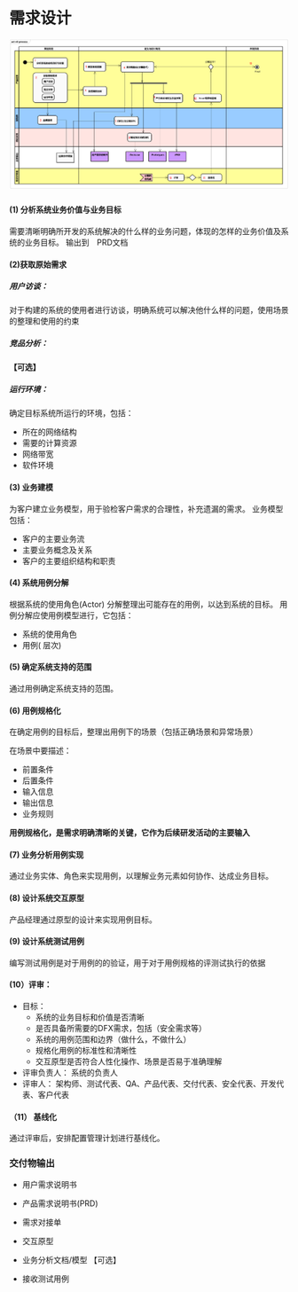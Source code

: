 # 需求设计

![](rd-process.png)

### 

#### (1)  分析系统业务价值与业务目标

需要清晰明确所开发的系统解决的什么样的业务问题，体现的怎样的业务价值及系统的业务目标。 输出到　PRD文档

#### (2)获取原始需求

##### 用户访谈：

对于构建的系统的使用者进行访谈，明确系统可以解决他什么样的问题，使用场景的整理和使用的约束

##### 竞品分析：

**【可选】**

##### 运行环境：

确定目标系统所运行的环境，包括：

*   所在的网络结构 
*   需要的计算资源
*   网络带宽
*   软件环境

#### (3) 业务建模

为客户建立业务模型，用于验检客户需求的合理性，补充遗漏的需求。 业务模型包括：

* 客户的主要业务流
* 主要业务概念及关系
* 客户的主要组织结构和职责

#### (4) 系统用例分解

根据系统的使用角色(Actor) 分解整理出可能存在的用例，以达到系统的目标。 用例分解应使用例模型进行，它包括：

*   系统的使用角色
*   用例( 层次)

#### (5) 确定系统支持的范围

通过用例确定系统支持的范围。

#### (6) 用例规格化

在确定用例的目标后，整理出用例下的场景（包括正确场景和异常场景）

在场景中要描述：

*   前置条件
*   后置条件
*   输入信息
*   输出信息
*   业务规则

**用例规格化，是需求明确清晰的关键，它作为后续研发活动的主要输入**

#### (7) 业务分析用例实现

通过业务实体、角色来实现用例，以理解业务元素如何协作、达成业务目标。

#### (8) 设计系统交互原型

产品经理通过原型的设计来实现用例目标。

#### (9) 设计系统测试用例

编写测试用例是对于用例的的验证，用于对于用例规格的评测试执行的依据

#### (10）评审：

*   目标：
    *   系统的业务目标和价值是否清晰
    *   是否具备所需要的DFX需求，包括（安全需求等）
    *   系统的用例范围和边界（做什么，不做什么）
    *   规格化用例的标准性和清晰性
    *   交互原型是否符合人性化操作、场景是否易于准确理解
*   评审负责人： 系统的负责人
*   评审人： 架构师、测试代表、QA、产品代表、交付代表、安全代表、开发代表、客户代表

#### （11） 基线化

通过评审后，安排配置管理计划进行基线化。

###  

### 交付物输出

* 用户需求说明书

* 产品需求说明书(PRD)
* 需求对接单
* 交互原型
* 业务分析文档/模型  【可选】
* 接收测试用例